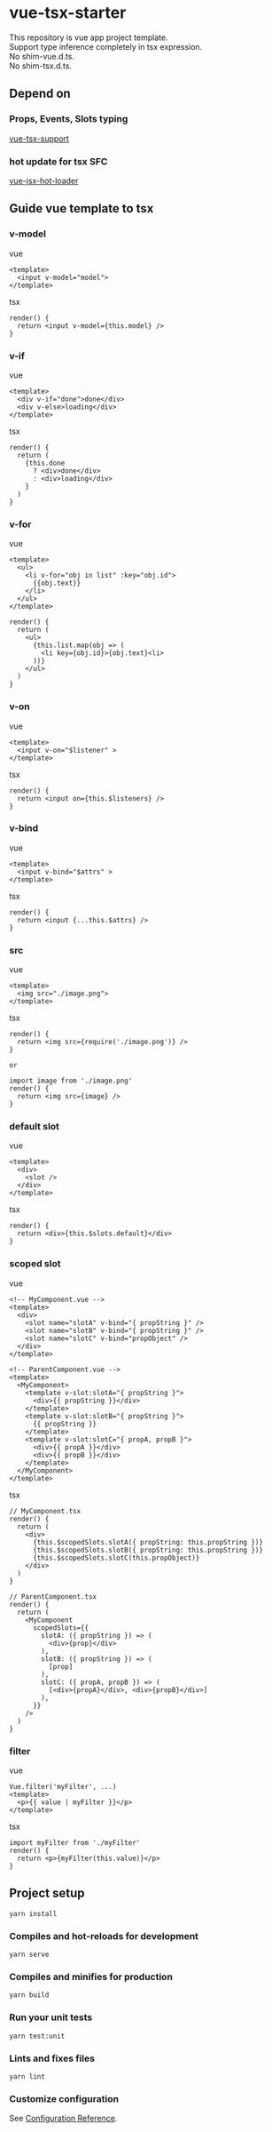 # vue-tsx-starter

This repository is vue app project template.  
Support type inference completely in tsx expression.  
No shim-vue.d.ts.  
No shim-tsx.d.ts.

## Depend on
### Props, Events, Slots typing
[vue-tsx-support](https://github.com/wonderful-panda/vue-tsx-support)

### hot update for tsx SFC
[vue-jsx-hot-loader](https://github.com/skyrpex/vue-jsx-hot-loader)

## Guide vue template to tsx

### v-model
vue
```vue
<template>
  <input v-model="model">
</template>
```
tsx
```tsx
render() {
  return <input v-model={this.model} />
}
```

### v-if
vue
```vue
<template>
  <div v-if="done">done</div>
  <div v-else>loading</div>
</template>
```
tsx
```tsx
render() {
  return (
    {this.done 
      ? <div>done</div>
      : <div>loading</div>
    }
  )
}
```

### v-for
vue
```vue
<template>
  <ul>
    <li v-for="obj in list" :key="obj.id">
      {{obj.text}}
    </li>
  </ul>
</template>
```
```tsx
render() {
  return (
    <ul>
      {this.list.map(obj => (
        <li key={obj.id}>{obj.text}<li>
      ))}
    </ul>
  )
}
```

### v-on
vue
```vue
<template>
  <input v-on="$listener" >
</template>
```
tsx
```tsx
render() {
  return <input on={this.$listeners} />
}
```

### v-bind
vue
```vue
<template>
  <input v-bind="$attrs" >
</template>
```
tsx
```tsx
render() {
  return <input {...this.$attrs} />
}
```

### src
vue
```vue
<template>
  <img src="./image.png">
</template>
```
tsx
```tsx
render() {
  return <img src={require('./image.png')} />
}

or

import image from './image.png'
render() {
  return <img src={image} />
}
```

### default slot
vue
```vue
<template>
  <div>
    <slot />
  </div>
</template>
```
tsx
```tsx
render() {
  return <div>{this.$slots.default}</div>
}
```

### scoped slot
vue
```vue
<!-- MyComponent.vue -->
<template>
  <div>
    <slot name="slotA" v-bind="{ propString }" />
    <slot name="slotB" v-bind="{ propString }" />
    <slot name="slotC" v-bind="propObject" />
  </div>
</template>

<!-- ParentComponent.vue -->
<template>
  <MyComponent>
    <template v-slot:slotA="{ propString }">
      <div>{{ propString }}</div>
    </template>
    <template v-slot:slotB="{ propString }">
      {{ propString }}
    </template>
    <template v-slot:slotC="{ propA, propB }">
      <div>{{ propA }}</div>
      <div>{{ propB }}</div>
    </template>
  </MyComponent>
</template>
```
tsx
```tsx
// MyComponent.tsx
render() {
  return (
    <div>
      {this.$scopedSlots.slotA({ propString: this.propString })}
      {this.$scopedSlots.slotB({ propString: this.propString })}
      {this.$scopedSlots.slotC(this.propObject)}
    </div>
  )
}

// ParentComponent.tsx
render() {
  return (
    <MyComponent
      scopedSlots={{
        slotA: ({ propString }) => (
          <div>{prop}</div>
        ),
        slotB: ({ propString }) => (
          [prop]
        ),
        slotC: ({ propA, propB }) => (
          [<div>{propA}</div>, <div>{propB}</div>]
        ),
      }}
    />
  )
}
```

### filter
vue
```vue
Vue.filter('myFilter', ...)
<template>
  <p>{{ value | myFilter }}</p>
</template>
```
tsx
```tsx
import myFilter from './myFilter'
render() {
  return <p>{myFilter(this.value)}</p>
}
```

## Project setup
```
yarn install
```

### Compiles and hot-reloads for development
```
yarn serve
```

### Compiles and minifies for production
```
yarn build
```

### Run your unit tests
```
yarn test:unit
```

### Lints and fixes files
```
yarn lint
```

### Customize configuration
See [Configuration Reference](https://cli.vuejs.org/config/).

